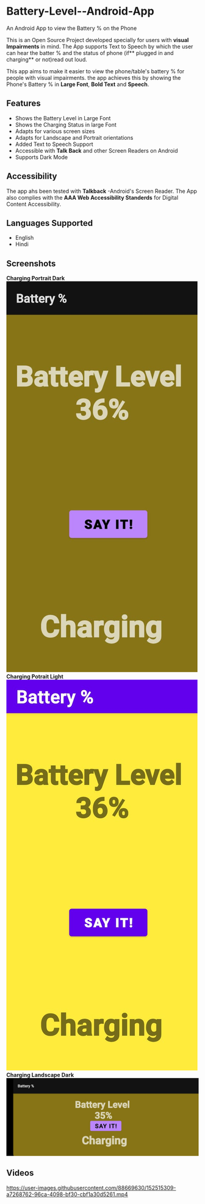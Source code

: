 # Battery-Level--Android-App
An Android App to view the Battery % on the Phone

This is an Open Source Project developed specially for users with **visual Impairments** in mind. The App supports Text to Speech by which the user can hear the batter %  and the status of phone (if** plugged in and charging**  or not)read out loud.

This app aims to make it easier to view the phone/table's battery % for people with visual impairments. the app achieves this by showing the Phone's Battery % in **Large Font**, **Bold Text** and **Speech**.
## Features
- Shows the Battery Level in Large Font
- Shows the Charging Status in large Font
- Adapts for various screen sizes
- Adapts for Landscape and Portrait orientations
- Added Text to Speech Support
- Accessible with **Talk Back** and other Screen Readers on Android
- Supports Dark Mode

## Accessibility
The app ahs been tested with **Talkback** -Android's Screen Reader. The App also complies with the **AAA Web Accessibility Standerds** for Digital Content Accessibility.
## Languages Supported
- English
- Hindi
## Screenshots
**Charging Portrait Dark**
<img src="images/Charging Dark.jpeg" alt="Charging Dark">
**Charging Potrait Light**
<img src="images/Charging Light.jpeg" alt="Charging Light">
**Charging Landscape Dark**
<img src="images/Charging Dark Land.jpeg" alt="Charging Dark Landscape">
## Videos
https://user-images.githubusercontent.com/88669630/152515309-a7268762-96ca-4098-bf30-cbf1a30d5261.mp4

